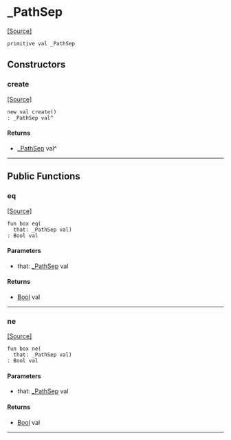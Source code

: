 # _PathSep
<span class="source-link">[[Source]](src/files/path.md#L-0-5)</span>
```pony
primitive val _PathSep
```

## Constructors

### create
<span class="source-link">[[Source]](src/files/path.md#L-0-5)</span>


```pony
new val create()
: _PathSep val^
```

#### Returns

* [_PathSep](files-_PathSep.md) val^

---

## Public Functions

### eq
<span class="source-link">[[Source]](src/files/path.md#L-0-6)</span>


```pony
fun box eq(
  that: _PathSep val)
: Bool val
```
#### Parameters

*   that: [_PathSep](files-_PathSep.md) val

#### Returns

* [Bool](builtin-Bool.md) val

---

### ne
<span class="source-link">[[Source]](src/files/path.md#L-0-6)</span>


```pony
fun box ne(
  that: _PathSep val)
: Bool val
```
#### Parameters

*   that: [_PathSep](files-_PathSep.md) val

#### Returns

* [Bool](builtin-Bool.md) val

---

